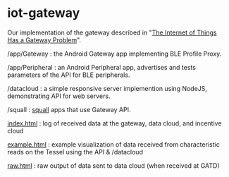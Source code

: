 iot-gateway
===========

Our implementation of the gateway described in "[The Internet of Things Has a Gateway Problem](http://dl.acm.org/citation.cfm?id=2699344)". 


/app/Gateway : the Android Gateway app implementing BLE Profile Proxy.

/app/Peripheral : an Android Peripheral app, advertises and tests parameters of the API for BLE peripherals.

/datacloud : a simple responsive server implemention using NodeJS, demonstrating API for web servers.

/squall : [squall](https://github.com/helena-project/squall) apps that use Gateway API.

[index.html](http://htmlpreview.github.io/?https://github.com/lab11/iot-gateway/blob/master/index.html) : log of received data at the gateway, data cloud, and incentive cloud

[example.html](http://htmlpreview.github.io/?https://github.com/lab11/iot-gateway/blob/master/example.html) : example visualization of data received from characteristic reads on the Tessel using the API & /datacloud

[raw.html](http://htmlpreview.github.io/?https://github.com/lab11/iot-gateway/blob/master/raw.html) : raw output of data sent to data cloud (when received at GATD)
